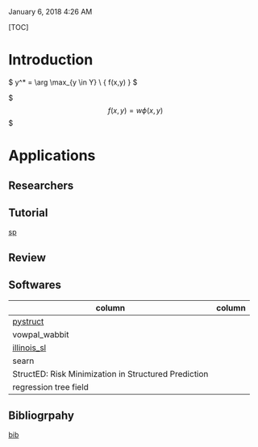 January 6, 2018 4:26 AM

[TOC]

# Introduction




$
y^* = \arg \max_{y \in Y} \ { f(x,y) }
$


$$$ f(x,y) = w \phi(x,y) $$$



# Applications




## Researchers


## Tutorial


[sp](
https://www.cs.utah.edu/~piyush/teaching/structured_prediction.pdf
)

## Review




## Softwares

| column | column |
|--------|--------|
| [pystruct](https://pystruct.github.io/) | |
| vowpal_wabbit  |        |
| [illinois_sl](http://cogcomp.org/software/illinois-sl/) |      |
| searn          |        |
| StructED: Risk Minimization in Structured Prediction | |
| regression tree field | |






## Bibliogrpahy
[bib](sp.bib.html)


